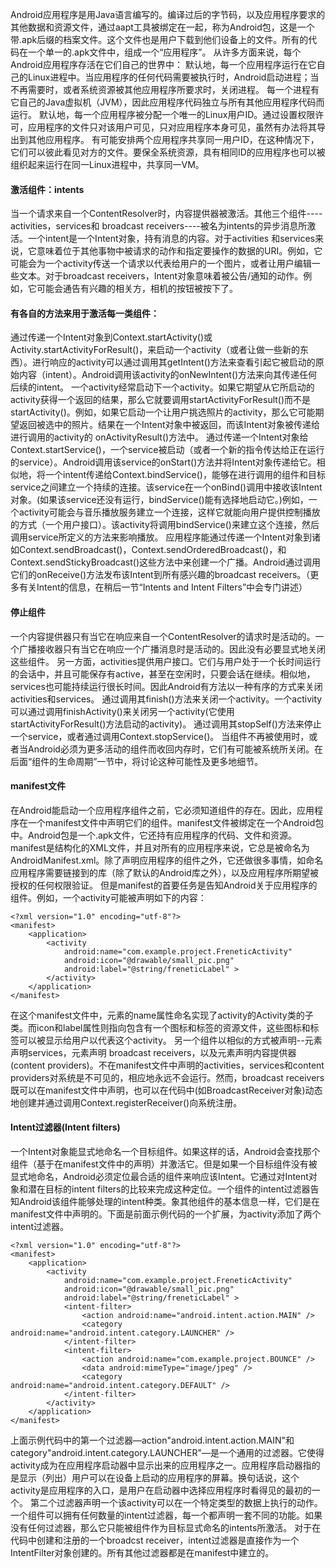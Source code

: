 Android应用程序是用Java语言编写的。编译过后的字节码，以及应用程序要求的其他数据和资源文件，通过aapt工具被绑定在一起，称为Android包，这是一个带.apk后缀的档案文件。这个文件也是用户下载到他们设备上的文件。所有的代码在一个单一的.apk文件中，组成一个“应用程序”。
从许多方面来说，每个Android应用程序存活在它们自己的世界中：
默认地，每一个应用程序运行在它自己的Linux进程中。当应用程序的任何代码需要被执行时，Android启动进程；当不再需要时，或者系统资源被其他应用程序所要求时，关闭进程。
每一个进程有它自己的Java虚拟机（JVM），因此应用程序代码独立与所有其他应用程序代码而运行。
默认地，每一个应用程序被分配一个唯一的Linux用户ID。通过设置权限许可，应用程序的文件只对该用户可见，只对应用程序本身可见，虽然有办法将其导出到其他应用程序。
有可能安排两个应用程序共享同一用户ID，在这种情况下，它们可以彼此看见对方的文件。要保全系统资源，具有相同ID的应用程序也可以被组织起来运行在同一Linux进程中，共享同一VM。
#### 激活组件：intents
当一个请求来自一个ContentResolver时，内容提供器被激活。其他三个组件----activities，services和 broadcast receivers----被名为intents的异步消息所激活。一个intent是一个Intent对象，持有消息的内容。对于activities 和services来说，它意味着位于其他事物中被请求的动作和指定要操作的数据的URI。例如，它可能会为一个activity传送一个请求以代表给用户的一个图片，或者让用户编辑一些文本。对于broadcast receivers，Intent对象意味着被公告/通知的动作。例如，它可能会通告有兴趣的相关方，相机的按钮被按下了。
#### 有各自的方法来用于激活每一类组件：
通过传递一个Intent对象到Context.startActivity()或Activity.startActivityForResult()，来启动一个activity（或者让做一些新的东西）。进行响应的activity可以通过调用其getIntent()方法来查看引起它被启动的原始内容（intent）。Android调用该activity的onNewIntent()方法来向其传递任何后续的intent。
一个activity经常启动下一个activity。如果它期望从它所启动的activity获得一个返回的结果，那么它就要调用startActivityForResult()而不是startActivity()。例如，如果它启动一个让用户挑选照片的activity，那么它可能期望返回被选中的照片。结果在一个Intent对象中被返回，而该Intent对象被传递给进行调用的activity的 onActivityResult()方法中。
通过传递一个Intent对象给Context.startService()，一个service被启动（或者一个新的指令传达给正在运行的service）。Android调用该service的onStart()方法并将Intent对象传递给它。相似地，将一个intent传递给Context.bindService()，能够在进行调用的组件和目标service之间建立一个持续的连接。该service在一个onBind()调用中接收该Intent对象。(如果该service还没有运行，bindService()能有选择地启动它。)例如，一个activity可能会与音乐播放服务建立一个连接，这样它就能向用户提供控制播放的方式（一个用户接口）。该activity将调用bindService()来建立这个连接，然后调用service所定义的方法来影响播放。
应用程序能通过传递一个Intent对象到诸如Context.sendBroadcast()，Context.sendOrderedBroadcast()，和Context.sendStickyBroadcast()这些方法中来创建一个广播。Android通过调用它们的onReceive()方法发布该Intent到所有感兴趣的broadcast receivers。（更多有关Intent的信息，在稍后一节“Intents and Intent Filters”中会专门讲述）
#### 停止组件
一个内容提供器只有当它在响应来自一个ContentResolver的请求时是活动的。一个广播接收器只有当它在响应一个广播消息时是活动的。因此没有必要显式地关闭这些组件。
另一方面，activities提供用户接口。它们与用户处于一个长时间运行的会话中，并且可能保存有active，甚至在空闲时，只要会话在继续。相似地，services也可能持续运行很长时间。因此Android有方法以一种有序的方式来关闭activities和services。
通过调用其finish()方法来关闭一个activity。一个activity可以通过调用finishActivity()来关闭另一个activity(它使用startActivityForResult()方法启动的activity)。
通过调用其stopSelf()方法来停止一个service，或者通过调用Context.stopService()。
当组件不再被使用时，或者当Android必须为更多活动的组件而收回内存时，它们有可能被系统所关闭。在后面“组件的生命周期”一节中，将讨论这种可能性及更多地细节。
#### manifest文件
在Android能启动一个应用程序组件之前，它必须知道组件的存在。因此，应用程序在一个manifest文件中声明它们的组件。manifest文件被绑定在一个Android包中。Android包是一个.apk文件，它还持有应用程序的代码、文件和资源。
manifest是结构化的XML文件，并且对所有的应用程序来说，它总是被命名为AndroidManifest.xml。除了声明应用程序的组件之外，它还做很多事情，如命名应用程序需要链接到的库（除了默认的Android库之外），以及应用程序所期望被授权的任何权限验证。
但是manifest的首要任务是告知Android关于应用程序的组件。例如，一个activity可能被声明如下的内容：
```  
<?xml version="1.0" encoding="utf-8"?>
<manifest>
    <application>
        <activity
            android:name="com.example.project.FreneticActivity"
            android:icon="@drawable/small_pic.png"
            android:label="@string/freneticLabel" >
        </activity>
    </application>
</manifest>
```
在这个manifest文件中，元素<activity>的name属性命名实现了activity的Activity类的子类。而icon和label属性则指向包含有一个图标和标签的资源文件，这些图标和标签可以被显示给用户以代表这个activity。
另一个组件以相似的方式被声明--<service>元素声明services，<receiver>元素声明 broadcast receivers，以及<provider>元素声明内容提供器(content providers)。不在manifest文件中声明的activities，services和content providers对系统是不可见的，相应地永远不会运行。然而，broadcast receivers既可以在manifest文件中声明，也可以在代码中(如BroadcastReceiver对象)动态地创建并通过调用Context.registerReceiver()向系统注册。
#### Intent过滤器(Intent filters)
一个Intent对象能显式地命名一个目标组件。如果这样的话，Android会查找那个组件（基于在manifest文件中的声明）并激活它。但是如果一个目标组件没有被显式地命名，Android必须定位最合适的组件来响应该Intent。它通过对Intent对象和潜在目标的intent filters的比较来完成这种定位。一个组件的intent过滤器告知Android该组件能够处理的intent种类。象其他组件的基本信息一样，它们是在manifest文件中声明的。下面是前面示例代码的一个扩展，为activity添加了两个intent过滤器。
```  
<?xml version="1.0" encoding="utf-8"?>
<manifest>
    <application>
        <activity
            android:name="com.example.project.FreneticActivity"
            android:icon="@drawable/small_pic.png"
            android:label="@string/freneticLabel" >
            <intent-filter>
                <action android:name="android.intent.action.MAIN" />
                <category android:name="android.intent.category.LAUNCHER" />
            </intent-filter>
            <intent-filter>
                <action android:name="com.example.project.BOUNCE" />
                <data android:mimeType="image/jpeg" />
                <category android:name="android.intent.category.DEFAULT" />
            </intent-filter>
        </activity>
    </application>
</manifest>
```
上面示例代码中的第一个过滤器—action"android.intent.action.MAIN"和category"android.intent.category.LAUNCHER"—是一个通用的过滤器。它使得activity成为在应用程序启动器中显示出来的应用程序之一。应用程序启动器指的是显示（列出）用户可以在设备上启动的应用程序的屏幕。换句话说，这个activity是应用程序的入口，是用户在启动器中选择应用程序时看得见的最初的一个。
第二个过滤器声明一个该activity可以在一个特定类型的数据上执行的动作。
一个组件可以拥有任何数量的intent过滤器，每一个都声明一套不同的功能。如果没有任何过滤器，那么它只能被组件作为目标显式命名的intents所激活。
对于在代码中创建和注册的一个broadcst receiver，intent过滤器是直接作为一个IntentFilter对象创建的。所有其他过滤器都是在manifest中建立的。